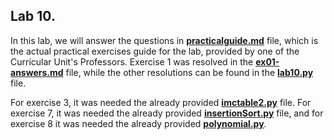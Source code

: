 ## Lab 10.



In this lab, we will answer the questions in **[practicalguide.md](https://github.com/alexandradecarvalho/programming-fundamentals/blob/main/practical-classes/lab10/practicalguide.md)** file, which is the actual practical exercises guide for the lab, provided by one of the Curricular Unit's Professors. Exercise 1 was resolved in the **[ex01-answers.md](https://github.com/alexandradecarvalho/programming-fundamentals/blob/main/practical-classes/lab10/ex01-answers.md)** file, while the other resolutions can be found in the **[lab10.py](https://github.com/alexandradecarvalho/programming-fundamentals/blob/main/practical-classes/lab10/lab10.py)** file.



For exercise 3, it was needed the already provided **[imctable2.py](https://github.com/alexandradecarvalho/programming-fundamentals/blob/main/practical-classes/lab09/imctable2.py)** file. For exercise 7, it was needed the already provided **[insertionSort.py](https://github.com/alexandradecarvalho/programming-fundamentals/blob/main/practical-classes/lab10/insertionSort.py)** file, and for exercise 8 it was needed the already provided **[polynomial.py](https://github.com/alexandradecarvalho/programming-fundamentals/blob/main/practical-classes/lab10/polynomial.py)**.

